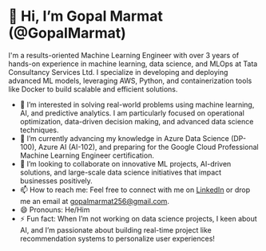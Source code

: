 # 👋 Hi, I’m Gopal Marmat (@GopalMarmat)

I'm a results-oriented Machine Learning Engineer with over 3 years of hands-on experience in machine learning, data science, and MLOps at Tata Consultancy Services Ltd. I specialize in developing and deploying advanced ML models, leveraging AWS, Python, and containerization tools like Docker to build scalable and efficient solutions.

- 👀 I’m interested in solving real-world problems using machine learning, AI, and predictive analytics. I am particularly focused on operational optimization, data-driven decision making, and advanced data science techniques.
- 🌱 I’m currently advancing my knowledge in Azure Data Science (DP-100), Azure AI (AI-102), and preparing for the Google Cloud Professional Machine Learning Engineer certification.
- 💞️ I’m looking to collaborate on innovative ML projects, AI-driven solutions, and large-scale data science initiatives that impact businesses positively.
- 📫 How to reach me: Feel free to connect with me on [LinkedIn](https://www.linkedin.com/in/gopal-marmat-3aa275187/) or drop me an email at gopalmarmat256@gmail.com.
- 😄 Pronouns: He/Him
- ⚡ Fun fact: When I’m not working on data science projects, I keen about AI, and I’m passionate about building real-time project like recommendation systems to personalize user experiences!

<!---
GopalMarmat/GopalMarmat is a ✨ special ✨ repository because its `README.md` appears on your GitHub profile.
You can click the Preview link to take a look at your changes.
--->

